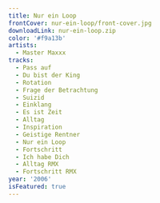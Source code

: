 ```yaml
---
title: Nur ein Loop
frontCover: nur-ein-loop/front-cover.jpg
downloadLink: nur-ein-loop.zip
color: '#f9a13b'
artists:
  - Master Maxxx
tracks:
  - Pass auf
  - Du bist der King
  - Rotation
  - Frage der Betrachtung
  - Suizid
  - Einklang
  - Es ist Zeit
  - Alltag
  - Inspiration
  - Geistige Rentner
  - Nur ein Loop
  - Fortschritt
  - Ich habe Dich
  - Alltag RMX
  - Fortschritt RMX
year: '2006'
isFeatured: true
---
```

